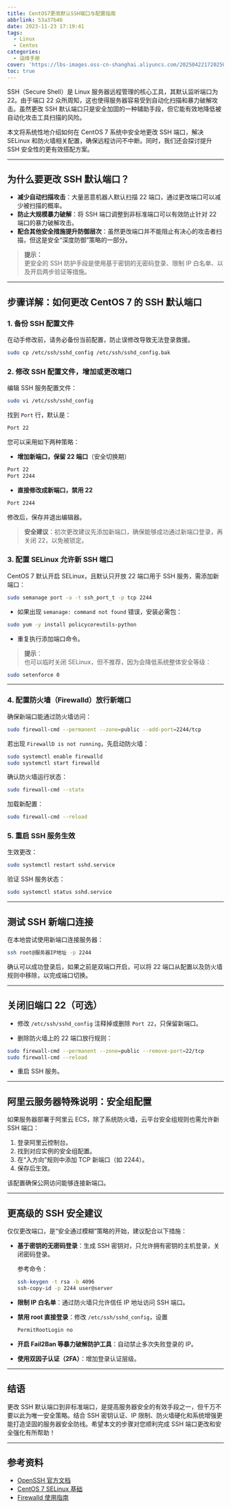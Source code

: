 ```yaml
---
title: CentOS7更改默认SSH端口与配置指南
abbrlink: 53a37b46
date: 2023-11-23 17:19:41
tags:
  - Linux
  - Centos
categories:
  - 运维手册
cover: 'https://lbs-images.oss-cn-shanghai.aliyuncs.com/20250422172025098.png'
toc: true
---
```


SSH（Secure Shell）是 Linux 服务器远程管理的核心工具，其默认监听端口为 22。由于端口 22 众所周知，这也使得服务器容易受到自动化扫描和暴力破解攻击。虽然更改 SSH 默认端口只是安全加固的一种辅助手段，但它能有效地降低被自动化攻击工具扫描的风险。

本文将系统性地介绍如何在 CentOS 7 系统中安全地更改 SSH 端口，解决 SELinux 和防火墙相关配置，确保远程访问不中断。同时，我们还会探讨提升 SSH 安全性的更有效搭配方案。

<!-- more -->

---

## 为什么要更改 SSH 默认端口？

- **减少自动扫描攻击**：大量恶意机器人默认扫描 22 端口，通过更改端口可以减少被扫描的概率。
- **防止大规模暴力破解**：将 SSH 端口调整到非标准端口可以有效防止针对 22 端口的暴力破解攻击。
- **配合其他安全措施提升防御层次**：虽然更改端口并不能阻止有决心的攻击者扫描，但这是安全“深度防御”策略的一部分。

> **提示：**  
> 更安全的 SSH 防护手段是使用基于密钥的无密码登录、限制 IP 白名单、以及开启两步验证等措施。

---

## 步骤详解：如何更改 CentOS 7 的 SSH 默认端口

### 1. 备份 SSH 配置文件

在动手修改前，请务必备份当前配置，防止误修改导致无法登录救援。

```bash
sudo cp /etc/ssh/sshd_config /etc/ssh/sshd_config.bak
```

### 2. 修改 SSH 配置文件，增加或更改端口

编辑 SSH 服务配置文件：

```bash
sudo vi /etc/ssh/sshd_config
```

找到 `Port` 行，默认是：

```bash
Port 22
```

您可以采用如下两种策略：

- **增加新端口，保留 22 端口**（安全切换期）

```bash
Port 22
Port 2244
```

- **直接修改成新端口，禁用 22**

```bash
Port 2244
```

修改后，保存并退出编辑器。

> **安全建议**：初次更改建议先添加新端口，确保能够成功通过新端口登录，再关闭 22，以免被锁定。

### 3. 配置 SELinux 允许新 SSH 端口

CentOS 7 默认开启 SELinux，且默认只开放 22 端口用于 SSH 服务，需添加新端口：

```bash
sudo semanage port -a -t ssh_port_t -p tcp 2244
```

- 如果出现 `semanage: command not found` 错误，安装必需包：

```bash
sudo yum -y install policycoreutils-python
```

- 重复执行添加端口命令。

> **提示**：  
> 也可以临时关闭 SELinux，但不推荐，因为会降低系统整体安全等级：

```bash
sudo setenforce 0
```

---

### 4. 配置防火墙（Firewalld）放行新端口

确保新端口能通过防火墙访问：

```bash
sudo firewall-cmd --permanent --zone=public --add-port=2244/tcp
```

若出现 `FirewallD is not running`，先启动防火墙：

```bash
sudo systemctl enable firewalld
sudo systemctl start firewalld
```

确认防火墙运行状态：

```bash
sudo firewall-cmd --state
```

加载新配置：

```bash
sudo firewall-cmd --reload
```

### 5. 重启 SSH 服务生效

生效更改：

```bash
sudo systemctl restart sshd.service
```

验证 SSH 服务状态：

```bash
sudo systemctl status sshd.service
```

---

## 测试 SSH 新端口连接

在本地尝试使用新端口连接服务器：

```bash
ssh root@服务器IP地址 -p 2244
```

确认可以成功登录后，如果之前是双端口开启，可以将 22 端口从配置以及防火墙规则中移除，以完成端口切换。

---

## 关闭旧端口 22（可选）

- 修改 `/etc/ssh/sshd_config` 注释掉或删除 `Port 22`，只保留新端口。

- 删除防火墙上的 22 端口放行规则：

```bash
sudo firewall-cmd --permanent --zone=public --remove-port=22/tcp
sudo firewall-cmd --reload
```

- 重启 SSH 服务。

---

## 阿里云服务器特殊说明：安全组配置

如果服务器部署于阿里云 ECS，除了系统防火墙，云平台安全组规则也需允许新 SSH 端口：

1. 登录阿里云控制台。
2. 找到对应实例的安全组配置。
3. 在“入方向”规则中添加 TCP 新端口（如 2244）。
4. 保存后生效。

该配置确保公网访问能够连接新端口。

---

## 更高级的 SSH 安全建议

仅仅更改端口，是“安全通过模糊”策略的开始，建议配合以下措施：

- **基于密钥的无密码登录**：生成 SSH 密钥对，只允许拥有密钥的主机登录，关闭密码登录。

  参考命令：

  ```bash
  ssh-keygen -t rsa -b 4096
  ssh-copy-id -p 2244 user@server
  ```

- **限制 IP 白名单**：通过防火墙只允许信任 IP 地址访问 SSH 端口。

- **禁用 root 直接登录**：修改 `/etc/ssh/sshd_config`，设置

  ```bash
  PermitRootLogin no
  ```

- **开启 Fail2Ban 等暴力破解防护工具**：自动禁止多次失败登录的 IP。

- **使用双因子认证（2FA）**：增加登录认证层级。

---

## 结语

更改 SSH 默认端口到非标准端口，是提高服务器安全的有效手段之一，但千万不要以此为唯一安全策略。结合 SSH 密钥认证、IP 限制、防火墙硬化和系统增强更能打造坚固的服务器安全防线。希望本文的步骤对您顺利完成 SSH 端口更改和安全强化有所帮助！

---

## 参考资料

- [OpenSSH 官方文档](https://www.openssh.com/manual.html)
- [CentOS 7 SELinux 基础](https://wiki.centos.org/HowTos/SELinux)
- [Firewalld 使用指南](https://firewalld.org/documentation/)